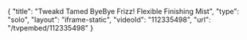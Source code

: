 {
    "title": "Tweakd Tamed ByeBye Frizz! Flexible Finishing Mist",
    "type": "solo",
    "layout": "iframe-static",
    "videoId": "112335498",
    "url": "\/tvpembed\/112335498"
}
